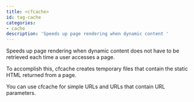 ```yaml
---
title: <cfcache>
id: tag-cache
categories:
- cache
description: 'Speeds up page rendering when dynamic content '
---
```


Speeds up page rendering when dynamic content does not have to be retrieved each time a user accesses a page.

To accomplish this, cfcache creates temporary files that contain the static HTML returned from a page.

 You can use cfcache for simple URLs and URLs that contain URL parameters.
